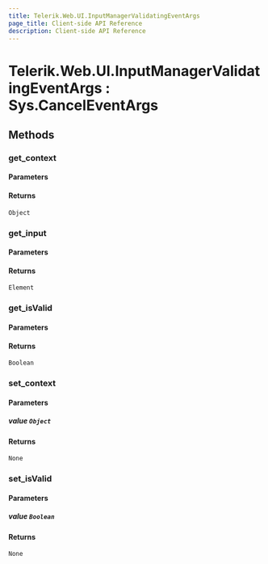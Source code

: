 ```yaml
---
title: Telerik.Web.UI.InputManagerValidatingEventArgs
page_title: Client-side API Reference
description: Client-side API Reference
---
```


# Telerik.Web.UI.InputManagerValidatingEventArgs : Sys.CancelEventArgs 

## Methods

###  get_context

#### Parameters

#### Returns

`Object` 

###  get_input

#### Parameters

#### Returns

`Element` 

###  get_isValid

#### Parameters

#### Returns

`Boolean` 

###  set_context

#### Parameters

##### value `Object`

#### Returns

`None` 

###  set_isValid

#### Parameters

##### value `Boolean`

#### Returns

`None` 


